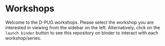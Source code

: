 # Workshops

Welcome to the D-PUG workshops. Please select the workshop you are interested in viewing
from the sidebar on the left. Alternatively, click on the `launch binder` button to see
this repository on binder to interact with each workshop/series.
